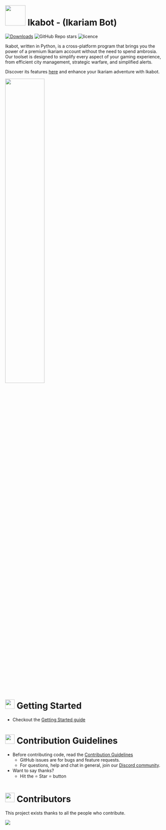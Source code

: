 # <img src="https://user-images.githubusercontent.com/54487782/236309220-b257d870-6846-4740-a855-dba89deeacaf.png" width="65" height="65"> Ikabot - (Ikariam Bot)
[![Downloads](https://static.pepy.tech/badge/ikabot)](https://pepy.tech/project/ikabot) ![GitHub Repo stars](https://img.shields.io/github/stars/Ikabot-Collective/ikabot?style=flat) ![licence](https://img.shields.io/github/license/Ikabot-Collective/ikabot?style=flat)

Ikabot, written in Python, is a cross-platform program that brings you the power of a premium Ikariam account without the need to spend ambrosia. Our toolset is designed to simplify every aspect of your gaming experience, from efficient city management, strategic warfare, and simplified alerts.

Discover its features [here](https://github.com/Ikabot-Collective/ikabot/wiki/Features) and enhance your Ikariam adventure with Ikabot.

<img src="https://user-images.githubusercontent.com/54487782/236331003-001e7f1d-1a3c-43ae-a8b0-de148233af4c.png" width="50%" height="50%">

# <img src="https://user-images.githubusercontent.com/54487782/236309220-b257d870-6846-4740-a855-dba89deeacaf.png" width="30" height="30"> Getting Started
- Checkout the [Getting Started guide](https://github.com/Ikabot-Collective/ikabot/wiki/Getting-Started)

# <img src="https://user-images.githubusercontent.com/54487782/236309220-b257d870-6846-4740-a855-dba89deeacaf.png" width="30" height="30"> Contribution Guidelines

- Before contributing code, read the [Contribution Guidelines](.github/CONTRIBUTING.md)
  - GitHub issues are for bugs and feature requests.
  - For questions, help and chat in general, join our [Discord community](https://discord.gg/3hyxPRj).
- Want to say thanks?
  - Hit the :star: Star :star: button

# <img src="https://user-images.githubusercontent.com/54487782/236309220-b257d870-6846-4740-a855-dba89deeacaf.png" width="30" height="30"> Contributors

This project exists thanks to all the people who contribute.

<a href="https://github.com/Ikabot-Collective/ikabot/graphs/contributors">
  <img src="https://contrib.rocks/image?repo=Ikabot-Collective/ikabot" />
</a>
